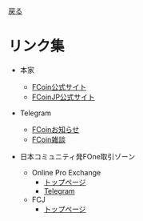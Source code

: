 [戻る](./)

# リンク集

- 本家
    - [FCoin公式サイト](https://www.fcoin.com)
    - [FCoinJP公式サイト](https://www.fcoinjp.com)
    
- Telegram
    - [FCoinお知らせ](https://t.me/fcoinfanjapanese)
    - [FCoin雑談](https://t.me/fcoinchatjapanese)
    
- 日本コミュニティ発FOne取引ゾーン
    - Online Pro Exchange
        - [トップページ](https://www.fcoin.com/category/onlineproexchange)
        - [Telegram](https://t.me/OnlinePro_Exchange)
    - FCJ
        - [トップページ](https://www.fcoin.com/category/japancommunity)
